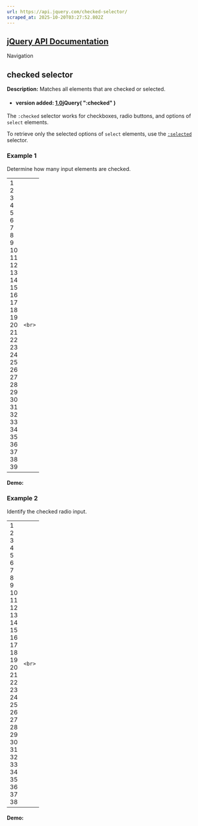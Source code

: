 ```yaml
---
url: https://api.jquery.com/checked-selector/
scraped_at: 2025-10-20T03:27:52.802Z
---
```


## [jQuery API Documentation](https://jquery.com/ "jQuery API Documentation")

Navigation

## checked selector

**Description:** Matches all elements that are checked or selected.

- #### version added: [1.0](https://api.jquery.com/category/version/1.0/)jQuery( ":checked" )


The `:checked` selector works for checkboxes, radio buttons, and options of `select` elements.

To retrieve only the selected options of `select` elements, use the [`:selected`](https://api.jquery.com/selected-selector/) selector.

### Example 1

Determine how many input elements are checked.

|     |     |
| --- | --- |
| 1<br>2<br>3<br>4<br>5<br>6<br>7<br>8<br>9<br>10<br>11<br>12<br>13<br>14<br>15<br>16<br>17<br>18<br>19<br>20<br>21<br>22<br>23<br>24<br>25<br>26<br>27<br>28<br>29<br>30<br>31<br>32<br>33<br>34<br>35<br>36<br>37<br>38<br>39 | ```<br>``` |

#### Demo:

### Example 2

Identify the checked radio input.

|     |     |
| --- | --- |
| 1<br>2<br>3<br>4<br>5<br>6<br>7<br>8<br>9<br>10<br>11<br>12<br>13<br>14<br>15<br>16<br>17<br>18<br>19<br>20<br>21<br>22<br>23<br>24<br>25<br>26<br>27<br>28<br>29<br>30<br>31<br>32<br>33<br>34<br>35<br>36<br>37<br>38 | ```<br>``` |

#### Demo:
